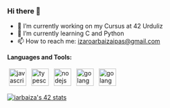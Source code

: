 ### Hi there 👋


- 🔭 I’m currently working on my Cursus at 42 Urduliz
- 🌱 I’m currently learning C and Python
- 📫 How to reach me: izaroarbaizaipas@gmail.com

**Languages and Tools:**

<p>
  <img src="https://cdn.jsdelivr.net/gh/devicons/devicon/icons/c/c-original.svg" height="40" style="vertical-align:down; margin:4px" alt="javascript">
  <img src="https://cdn.jsdelivr.net/gh/devicons/devicon/icons/git/git-original.svg" height="40" style="vertical-align:down; margin:4px" alt="typescript">
  <img src="https://cdn.jsdelivr.net/gh/devicons/devicon/icons/java/java-original-wordmark.svg" height="40" style="vertical-align:down; margin:4px" alt="nodejs">
  <img src="https://cdn.jsdelivr.net/gh/devicons/devicon/icons/photoshop/photoshop-line.svg" height="40" style="vertical-align:down; margin:4px" alt="golang">
  <img src="https://cdn.jsdelivr.net/gh/devicons/devicon/icons/python/python-original.svg" height="40" style="vertical-align:down; margin:4px" alt="golang">
</p>
      
<a href="https://github.com/oakoudad/badge42"><img src="https://badge.mediaplus.ma/greenbinary/iarbaiza?1337Badge=off&UM6P=off" alt="iarbaiza's 42 stats" /></a>
